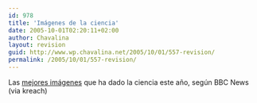 ```yaml
---
id: 978
title: 'Imágenes de la ciencia'
date: 2005-10-01T02:20:11+02:00
author: Chavalina
layout: revision
guid: http://www.wp.chavalina.net/2005/10/01/557-revision/
permalink: /2005/10/01/557-revision/
---
```

Las <a href="http://news.bbc.co.uk/1/shared/spl/hi/pop_ups/05/sci_nat_visions_of_science_/html/1.stm" target="_blank">mejores imágenes</a> que ha dado la ciencia este a&ntilde;o, seg&uacute;n BBC News (via kreach)
